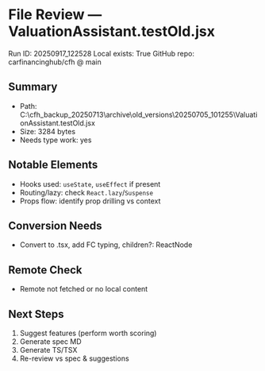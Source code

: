 # File Review — ValuationAssistant.testOld.jsx
Run ID: 20250917_122528
Local exists: True
GitHub repo: carfinancinghub/cfh @ main

## Summary
- Path: C:\cfh_backup_20250713\archive\old_versions\20250705_101255\ValuationAssistant.testOld.jsx
- Size: 3284 bytes
- Needs type work: yes

## Notable Elements
- Hooks used: `useState`, `useEffect` if present
- Routing/lazy: check `React.lazy`/`Suspense`
- Props flow: identify prop drilling vs context

## Conversion Needs
- Convert to .tsx, add FC<Props> typing, children?: ReactNode

## Remote Check
- Remote not fetched or no local content

## Next Steps
1) Suggest features (perform worth scoring)
2) Generate spec MD
3) Generate TS/TSX
4) Re-review vs spec & suggestions